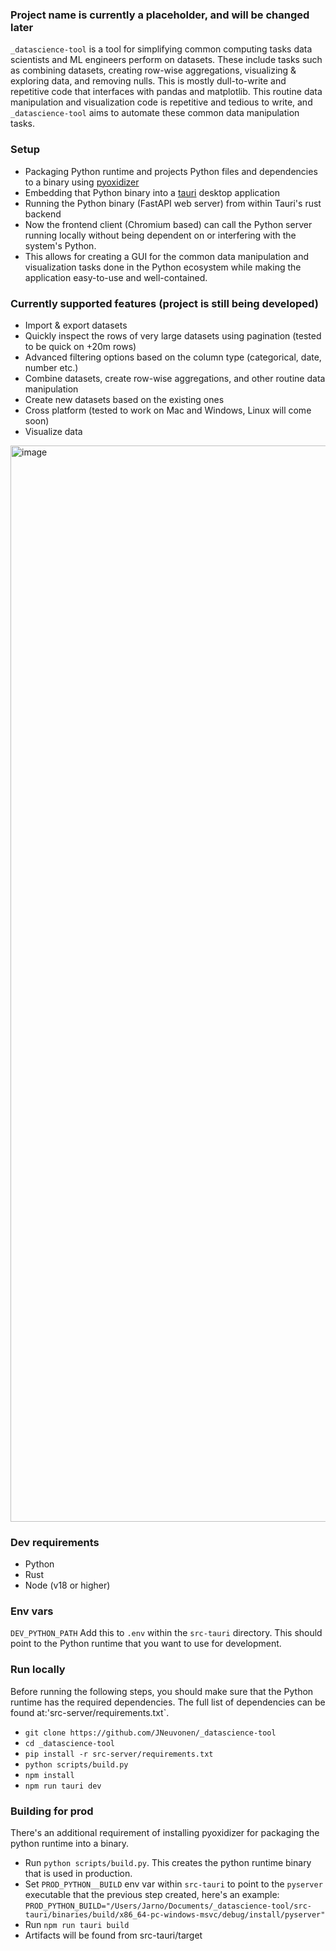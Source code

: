 ### Project name is currently a placeholder, and will be changed later

`_datascience-tool` is a tool for simplifying common computing tasks data scientists and ML engineers perform on datasets. These include tasks such as combining datasets, creating row-wise aggregations, visualizing & exploring data, and removing nulls. This is mostly dull-to-write and repetitive code that interfaces with pandas and matplotlib. This routine data manipulation and visualization code is repetitive and tedious to write, and `_datascience-tool` aims to automate these common data manipulation tasks.


### Setup

- Packaging Python runtime and projects Python files and dependencies to a binary using [pyoxidizer](https://github.com/indygreg/PyOxidizer)
- Embedding that Python binary into a [tauri](https://github.com/tauri-apps/tauri) desktop application
- Running the Python binary (FastAPI web server) from within Tauri's rust backend
- Now the frontend client (Chromium based) can call the Python server running locally without being dependent on or interfering with the system's Python.
- This allows for creating a GUI for the common data manipulation and visualization tasks done in the Python ecosystem while making the application easy-to-use and well-contained.

### Currently supported features (project is still being developed)

- Import & export datasets
- Quickly inspect the rows of very large datasets using pagination (tested to be quick on +20m rows)
- Advanced filtering options based on the column type (categorical, date, number etc.)
- Combine datasets, create row-wise aggregations, and other routine data manipulation
- Create new datasets based on the existing ones
- Cross platform (tested to work on Mac and Windows, Linux will come soon)
- Visualize data

<img width="1722" alt="image" src="https://github.com/JNeuvonen/_datascience-tool/assets/74303261/219e1370-c3bc-4887-8f90-9d62cb23fc7c">

### Dev requirements

- Python
- Rust
- Node (v18 or higher)

### Env vars

`DEV_PYTHON_PATH` Add this to `.env` within the `src-tauri` directory. This should point to the Python runtime that you want to use for development.

### Run locally

Before running the following steps, you should make sure that the Python runtime has the required dependencies. The full list of dependencies can be found at:'src-server/requirements.txt`.

- `git clone https://github.com/JNeuvonen/_datascience-tool`
- `cd _datascience-tool`
- `pip install -r src-server/requirements.txt`
- `python scripts/build.py`
- `npm install`
- `npm run tauri dev`

### Building for prod

There's an additional requirement of installing pyoxidizer for packaging the python runtime into a binary. 

- Run `python scripts/build.py`. This creates the python runtime binary that is used in production.
- Set `PROD_PYTHON__BUILD` env var within `src-tauri` to point to the `pyserver` executable that the previous step created, here's an example:
  `PROD_PYTHON_BUILD="/Users/Jarno/Documents/_datascience-tool/src-tauri/binaries/build/x86_64-pc-windows-msvc/debug/install/pyserver"`
- Run `npm run tauri build`
- Artifacts will be found from src-tauri/target






 
